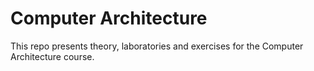 # Computer Architecture

This repo presents theory, laboratories and exercises for the Computer Architecture course.